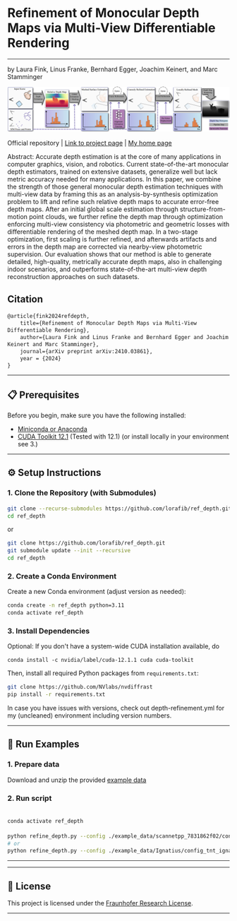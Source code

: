 # Refinement of Monocular Depth Maps via Multi-View Differentiable Rendering

---

by Laura Fink, Linus Franke, Bernhard Egger, Joachim Keinert, and Marc Stamminger

![pipeline](readme_data/pipeline.png)

Official repository   |   [Link to project page](https://lorafib.github.io/ref_depth/)   |   [My home page](https://lorafib.github.io/)

Abstract: 
Accurate depth estimation is at the core of many applications in computer graphics, vision, and robotics. 
Current state-of-the-art monocular depth estimators, trained on extensive datasets, generalize well but lack metric accuracy needed for many applications. 
In this paper, we combine the strength of those general monocular depth estimation techniques with multi-view data by framing this as an analysis-by-synthesis optimization problem to lift and refine such relative depth maps to accurate error-free depth maps. 
After an initial global scale estimation through structure-from-motion point clouds, we further refine the depth map through optimization enforcing multi-view consistency via photometric and geometric losses with differentiable rendering of the meshed depth map.
In a two-stage optimization, first scaling is further refined, and afterwards artifacts and errors in the depth map are corrected via nearby-view photometric supervision.
Our evaluation shows that our method is able to generate detailed, high-quality, metrically accurate depth maps, also in challenging indoor scenarios, and outperforms state-of-the-art multi-view depth reconstruction approaches on such datasets.


## Citation

```
@article{fink2024refdepth,
    title={Refinement of Monocular Depth Maps via Multi-View Differentiable Rendering},
    author={Laura Fink and Linus Franke and Bernhard Egger and Joachim Keinert and Marc Stamminger},
    journal={arXiv preprint arXiv:2410.03861},
    year = {2024}
}
```


---

## 📋 Prerequisites

Before you begin, make sure you have the following installed:

- [Miniconda or Anaconda](https://docs.conda.io/en/latest/miniconda.html)
- [CUDA Toolkit 12.1](https://developer.nvidia.com/cuda-12-1-0-download-archive) (Tested with 12.1) (or install locally in your environment see 3.)

---

## ⚙️ Setup Instructions

### 1. Clone the Repository (with Submodules)

```bash
git clone --recurse-submodules https://github.com/lorafib/ref_depth.git
cd ref_depth
```

or 

```bash
git clone https://github.com/lorafib/ref_depth.git
git submodule update --init --recursive
cd ref_depth
```

### 2. Create a Conda Environment

Create a new Conda environment (adjust version as needed):

```bash
conda create -n ref_depth python=3.11
conda activate ref_depth
```

### 3. Install Dependencies

Optional:
If you don't have a system-wide CUDA installation available, do

```
conda install -c nvidia/label/cuda-12.1.1 cuda cuda-toolkit
```

Then, install all required Python packages from `requirements.txt`:

```bash
git clone https://github.com/NVlabs/nvdiffrast
pip install -r requirements.txt
```

In case you have issues with versions, check out depth-refinement.yml for my (uncleaned) environment including version numbers.

---

## 🧪 Run Examples

### 1. Prepare data

Download and unzip the provided [example data](https://drive.google.com/file/d/1k0kBvJYUr70XFJIB54mZn88BW80ykxJu/view?usp=drive_link)


### 2. Run script

```bash

conda activate ref_depth

python refine_depth.py --config ./example_data/scannetpp_7831862f02/config_scannetpp.json
# or
python refine_depth.py --config ./example_data/Ignatius/config_tnt_ignatius.json
```


---

<!-- ## ⚠️ Notes

- This project is tested with **CUDA 12.1**; compatibility with other versions is not guaranteed.
- If you encounter issues related to CUDA or GPU drivers, refer to [NVIDIA’s troubleshooting guide](https://docs.nvidia.com/cuda/cuda-installation-guide-linux/index.html#troubleshooting). -->

---

## 📄 License

This project is licensed under the [Fraunhofer Research License](LICENSE).

---
